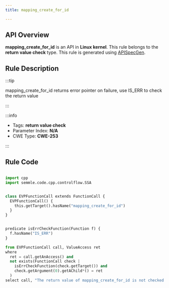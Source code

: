 ```yaml
---
title: mapping_create_for_id

---
```



## API Overview
**mapping_create_for_id** is an API in **Linux kernel**. This rule belongs to the **return value check** type. This rule is generated using [APISpecGen](../../tools/APISpecGen).
## Rule Description

:::tip

mapping_create_for_id returns error pointer on failure, use IS_ERR to check the return value

:::

:::info

- Tags: **return value check**
- Parameter Index: **N/A**
- CWE Type: **CWE-253**

:::

## Rule Code
```python

import cpp
import semmle.code.cpp.controlflow.SSA


class EVPFunctionCall extends FunctionCall {
  EVPFunctionCall() {
    this.getTarget().hasName("mapping_create_for_id")
  }
}


predicate isErrCheckFunction(Function f) {
  f.hasName("IS_ERR") 
}

from EVPFunctionCall call, ValueAccess ret
where
  ret = call.getAnAccess() and
  not exists(FunctionCall check |
    isErrCheckFunction(check.getTarget()) and
    check.getArgument(0).getAChild*() = ret
  )
select call, "The return value of mapping_create_for_id is not checked with IS_ERR."
    
```